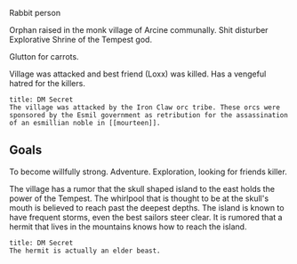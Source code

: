 Rabbit person


Orphan raised in the monk village of Arcine communally. 
Shit disturber
Explorative
Shrine of the Tempest god.

Glutton for carrots.

Village was attacked and best friend (Loxx) was killed. Has a vengeful hatred for the killers.

```ad-info
title: DM Secret
The village was attacked by the Iron Claw orc tribe. These orcs were sponsored by the Esmil government as retribution for the assassination of an esmillian noble in [[mourteen]].
```

## Goals
To become willfully strong.
Adventure.
Exploration, looking for friends killer.



The village has a rumor that the skull shaped island to the east holds the power of the Tempest. The whirlpool that is thought to be at the skull's mouth is believed to reach past the deepest depths. The island is known to have frequent storms, even the best sailors steer clear. It is rumored that a hermit that lives in the mountains knows how to reach the island.


```ad-info
title: DM Secret
The hermit is actually an elder beast.
```
